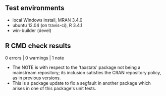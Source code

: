 ## Test environments
* local Windows install, MRAN 3.4.0
* ubuntu 12.04 (on travis-ci), R 3.4.1
* win-builder (devel)

## R CMD check results

0 errors | 0 warnings | 1 note

* The NOTE is with respect to the 'taxstats' package not being a mainstream repository;
  its inclusion satisfies the CRAN repository policy, as in previous versions.
* This is a package update to fix a segfault in another package which arises in one of this package's unit tests.

